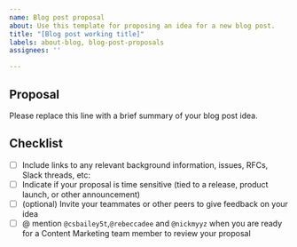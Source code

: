```yaml
---
name: Blog post proposal
about: Use this template for proposing an idea for a new blog post.
title: "[Blog post working title]"
labels: about-blog, blog-post-proposals
assignees: ''

---
```


## Proposal

Please replace this line with a brief summary of your blog post idea.

## Checklist

- [ ] Include links to any relevant background information, issues, RFCs, Slack threads, etc:
- [ ] Indicate if your proposal is time sensitive (tied to a release, product launch, or other announcement)
- [ ] (optional) Invite your teammates or other peers to give feedback on your idea
- [ ] @ mention `@csbailey5t`,`@rebeccadee` and `@nickmyyz` when you are ready for a Content Marketing team member to review your proposal
